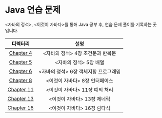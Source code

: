 # Java 연습 문제

<자바의 정석>, <이것이 자바다>를 통해 Java 공부 후, 연습 문제 풀이를 기록하는 곳입니다.

|                 디렉터리                 |           설명           |
|:------------------------------------:|:----------------------:|
|       [Chapter 4](./Chapter04)       |  <자바의 정석> 4장 조건문과 반복문  |
|       [Chapter 5](./Chapter05)       |     <자바의 정석> 5장 배열     |
|       [Chapter 6](./Chapter06)       | <자바의 정석> 6장 객체지향 프로그래밍 |
| [Chapter 8](./Chapter08_thisisjava)  |   <이것이 자바다> 8장 인터페이스   |
| [Chapter 11](./Chapter11_thisisjava) |  <이것이 자바다> 11장 예외 처리   |
| [Chapter 13](./Chapter13_thisisjava) |   <이것이 자바다> 13장 제네릭    |
| [Chapter 16](./Chapter16_thisisjava) |   <이것이 자바다> 16장 람다식    |